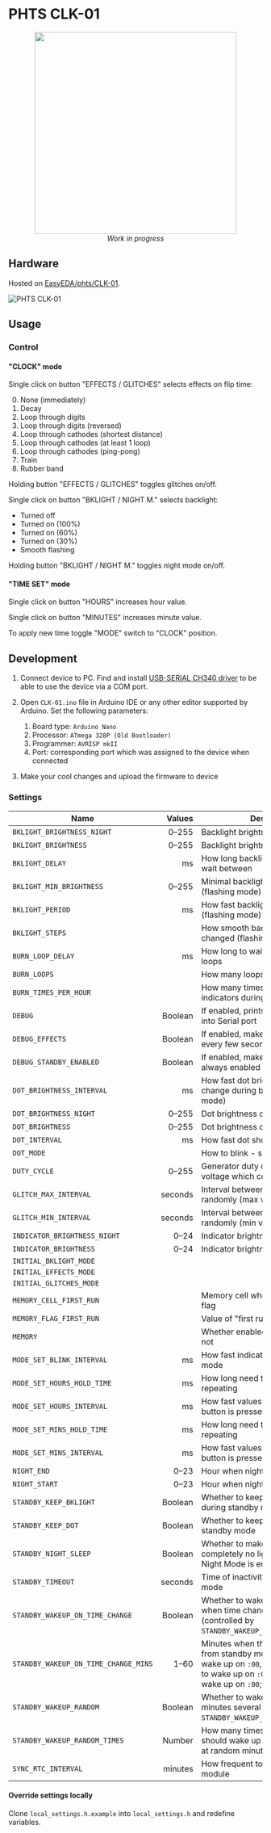 # PHTS CLK-01

<center><image width="400" src="https://image.easyeda.com/pullimage/eZfHBXqBWeyuq8u5oUy41QWFKAyJxHvFhsioJCOD.jpeg"></center>

<center><i>Work in progress</i></center>

## Hardware

Hosted on [EasyEDA/phts/CLK-01].

![PHTS CLK-01](https://image.easyeda.com/documents/f8e8fa42a9a74f4194dbb38830f3f9a2.png)

## Usage

### Control

#### "CLOCK" mode

Single click on button "EFFECTS / GLITCHES" selects effects on flip time:

0. None (immediately)
1. Decay
2. Loop through digits
3. Loop through digits (reversed)
4. Loop through cathodes (shortest distance)
5. Loop through cathodes (at least 1 loop)
6. Loop through cathodes (ping-pong)
7. Train
8. Rubber band

Holding button "EFFECTS / GLITCHES" toggles glitches on/off.

Single click on button "BKLIGHT / NIGHT M." selects backlight:

- Turned off
- Turned on (100%)
- Turned on (60%)
- Turned on (30%)
- Smooth flashing

Holding button "BKLIGHT / NIGHT M." toggles night mode on/off.

#### "TIME SET" mode

Single click on button "HOURS" increases hour value.

Single click on button "MINUTES" increases minute value.

To apply new time toggle "MODE" switch to "CLOCK" position.

## Development

1. Connect device to PC. Find and install [USB-SERIAL CH340 driver] to be able to use the device via a COM port.

2. Open `CLK-01.ino` file in Arduino IDE or any other editor supported by Arduino. Set the following parameters:

   1. Board type: `Arduino Nano`
   2. Processor: `ATmega 328P (Old Bootloader)`
   3. Programmer: `AVRISP mkII`
   4. Port: corresponding port which was assigned to the device when connected

3. Make your cool changes and upload the firmware to device

### Settings

| Name                                 |      Values | Description                                                                                                                                                                                                |
| ------------------------------------ | ----------: | ---------------------------------------------------------------------------------------------------------------------------------------------------------------------------------------------------------- |
| `BKLIGHT_BRIGHTNESS_NIGHT`           | 0&ndash;255 | Backlight brightness on nighttime                                                                                                                                                                          |
| `BKLIGHT_BRIGHTNESS`                 | 0&ndash;255 | Backlight brightness on daytime                                                                                                                                                                            |
| `BKLIGHT_DELAY`                      |          ms | How long backlight flashing should wait between                                                                                                                                                            |
| `BKLIGHT_MIN_BRIGHTNESS`             | 0&ndash;255 | Minimal backlight brightness (flashing mode)                                                                                                                                                               |
| `BKLIGHT_PERIOD`                     |          ms | How fast backlight should blink (flashing mode)                                                                                                                                                            |
| `BKLIGHT_STEPS`                      |             | How smooth backlight should be changed (flashing mode)                                                                                                                                                     |
| `BURN_LOOP_DELAY`                    |          ms | How long to wait between "burn" loops                                                                                                                                                                      |
| `BURN_LOOPS`                         |             | How many loops to run "burn"                                                                                                                                                                               |
| `BURN_TIMES_PER_HOUR`                |             | How many times need to burn indicators during an hour                                                                                                                                                      |
| `DEBUG`                              |     Boolean | If enabled, prints debug messages into Serial port                                                                                                                                                         |
| `DEBUG_EFFECTS`                      |     Boolean | If enabled, makes time changed every few seconds                                                                                                                                                           |
| `DEBUG_STANDBY_ENABLED`              |     Boolean | If enabled, makes STADBY mode always enabled                                                                                                                                                               |
| `DOT_BRIGHTNESS_INTERVAL`            |          ms | How fast dot brightness should change during blinking (smooth mode)                                                                                                                                        |
| `DOT_BRIGHTNESS_NIGHT`               | 0&ndash;255 | Dot brightness on nighttime                                                                                                                                                                                |
| `DOT_BRIGHTNESS`                     | 0&ndash;255 | Dot brightness on daytime                                                                                                                                                                                  |
| `DOT_INTERVAL`                       |          ms | How fast dot should blink                                                                                                                                                                                  |
| `DOT_MODE`                           |             | How to blink - simple or smooth                                                                                                                                                                            |
| `DUTY_CYCLE`                         | 0&ndash;255 | Generator duty cycle, affects total voltage which comes to indicators                                                                                                                                      |
| `GLITCH_MAX_INTERVAL`                |     seconds | Interval between glitches picked randomly (max value)                                                                                                                                                      |
| `GLITCH_MIN_INTERVAL`                |     seconds | Interval between glitches picked randomly (min value)                                                                                                                                                      |
| `INDICATOR_BRIGHTNESS_NIGHT`         |  0&ndash;24 | Indicator brightness on nighttime                                                                                                                                                                          |
| `INDICATOR_BRIGHTNESS`               |  0&ndash;24 | Indicator brightness on daytime                                                                                                                                                                            |
| `INITIAL_BKLIGHT_MODE`               |             |                                                                                                                                                                                                            |
| `INITIAL_EFFECTS_MODE`               |             |                                                                                                                                                                                                            |
| `INITIAL_GLITCHES_MODE`              |             |                                                                                                                                                                                                            |
| `MEMORY_CELL_FIRST_RUN`              |             | Memory cell where to store "first run" flag                                                                                                                                                                |
| `MEMORY_FLAG_FIRST_RUN`              |             | Value of "first run" flag                                                                                                                                                                                  |
| `MEMORY`                             |             | Whether enabled memory storage or not                                                                                                                                                                      |
| `MODE_SET_BLINK_INTERVAL`            |          ms | How fast indicators blink during "Set" mode                                                                                                                                                                |
| `MODE_SET_HOURS_HOLD_TIME`           |          ms | How long need to hold button to start repeating                                                                                                                                                            |
| `MODE_SET_HOURS_INTERVAL`            |          ms | How fast values are changed while button is pressed                                                                                                                                                        |
| `MODE_SET_MINS_HOLD_TIME`            |          ms | How long need to hold button to start repeating                                                                                                                                                            |
| `MODE_SET_MINS_INTERVAL`             |          ms | How fast values are changed while button is pressed                                                                                                                                                        |
| `NIGHT_END`                          |  0&ndash;23 | Hour when night mode should end                                                                                                                                                                            |
| `NIGHT_START`                        |  0&ndash;23 | Hour when night mode should start                                                                                                                                                                          |
| `STANDBY_KEEP_BKLIGHT`               |     Boolean | Whether to keep backlight on or off during standby mode                                                                                                                                                    |
| `STANDBY_KEEP_DOT`                   |     Boolean | Whether to keep dot on or off during standby mode                                                                                                                                                          |
| `STANDBY_NIGHT_SLEEP`                |     Boolean | Whether to make the device have completely no light during night when Night Mode is enabled                                                                                                                |
| `STANDBY_TIMEOUT`                    |     seconds | Time of inactivity to enter to standby mode                                                                                                                                                                |
| `STANDBY_WAKEUP_ON_TIME_CHANGE`      |     Boolean | Whether to wake up from standby when time changed on exact minutes (controlled by `STANDBY_WAKEUP_ON_TIME_CHANGE_MINS`)                                                                                    |
| `STANDBY_WAKEUP_ON_TIME_CHANGE_MINS` |  1&ndash;60 | Minutes when the device wakes up from standby mode. E.g. `10` means to wake up on `:00`, `:10`, `:20`, ...; `49` means to wake up on `:00`, `:49`; `60` means to wake up on `:00`; value `0` is forbidden. |
| `STANDBY_WAKEUP_RANDOM`              |     Boolean | Whether to wake up at random minutes several times (controlled by `STANDBY_WAKEUP_RANDOM_TIMES`)                                                                                                           |
| `STANDBY_WAKEUP_RANDOM_TIMES`        |      Number | How many times per hour the device should wake up from standby mode at random minute                                                                                                                       |
| `SYNC_RTC_INTERVAL`                  |     minutes | How frequent to sync time with RTC module                                                                                                                                                                  |

#### Override settings locally

Clone `local_settings.h.example` into `local_settings.h` and redefine variables.

[easyeda/phts/clk-01]: https://oshwlab.com/phts/CLK-01
[usb-serial ch340 driver]: https://www.google.com/search?q=USB-SERIAL+CH340

